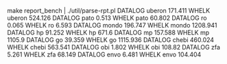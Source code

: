 make report_bench | ./util/parse-rpt.pl
DATALOG	uberon	171.411
WHELK	uberon	524.126
DATALOG	pato	0.513
WHELK	pato	60.802
DATALOG	ro	0.065
WHELK	ro	6.593
DATALOG	mondo	196.747
WHELK	mondo	1208.941
DATALOG	hp	91.252
WHELK	hp	671.6
DATALOG	mp	157.588
WHELK	mp	1105.9
DATALOG	go	39.359
WHELK	go	1115.936
DATALOG	chebi	460.024
WHELK	chebi	563.541
DATALOG	obi	1.802
WHELK	obi	108.82
DATALOG	zfa	5.261
WHELK	zfa	68.149
DATALOG	envo	6.481
WHELK	envo	104.404
